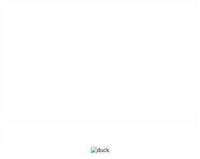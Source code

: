 ![duckrule](ui1.svg "SteamProfile")

<p align="center">
  <img src="title.svg" alt="duckrule"/>
  <img src="https://c.tenor.com/wJoIg9kMUB0AAAAC/duck-spin.gif" alt="duck"/>
</p>



<!--
![duckrule](title.svg "duckrule")
![duck](https://c.tenor.com/wJoIg9kMUB0AAAAC/duck-spin.gif "duck")

**lunar-d/lunar-d** is a ✨ _special_ ✨ repository because its `README.md` (this file) appears on your GitHub profile.

Here are some ideas to get you started:

- 🔭 I’m currently working on ...
- 🌱 I’m currently learning ...
- 👯 I’m looking to collaborate on ...
- 🤔 I’m looking for help with ...
- 💬 Ask me about ...
- 📫 How to reach me: ...
- 😄 Pronouns: ...
- ⚡ Fun fact: ...
-->
